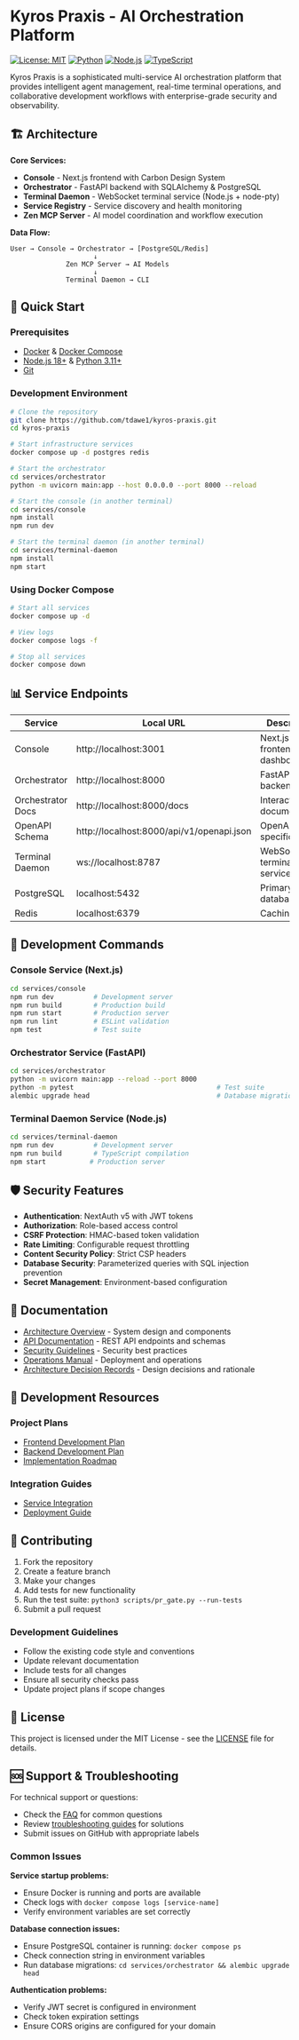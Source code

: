 # Kyros Praxis - AI Orchestration Platform

[![License: MIT](https://img.shields.io/badge/License-MIT-yellow.svg)](https://opensource.org/licenses/MIT)
[![Python](https://img.shields.io/badge/Python-3.11+-blue.svg)](https://python.org)
[![Node.js](https://img.shields.io/badge/Node.js-18+-green.svg)](https://nodejs.org)
[![TypeScript](https://img.shields.io/badge/TypeScript-5+-blue.svg)](https://www.typescriptlang.org/)

Kyros Praxis is a sophisticated multi-service AI orchestration platform that provides intelligent agent management, real-time terminal operations, and collaborative development workflows with enterprise-grade security and observability.

## 🏗️ Architecture

**Core Services:**
- **Console** - Next.js frontend with Carbon Design System
- **Orchestrator** - FastAPI backend with SQLAlchemy & PostgreSQL
- **Terminal Daemon** - WebSocket terminal service (Node.js + node-pty)
- **Service Registry** - Service discovery and health monitoring
- **Zen MCP Server** - AI model coordination and workflow execution

**Data Flow:**
```
User → Console → Orchestrator → [PostgreSQL/Redis]
                     ↓
              Zen MCP Server → AI Models
                     ↓
              Terminal Daemon → CLI
```

## 🚀 Quick Start

### Prerequisites
- [Docker](https://docker.com) & [Docker Compose](https://docs.docker.com/compose/)
- [Node.js 18+](https://nodejs.org) & [Python 3.11+](https://python.org)
- [Git](https://git-scm.com)

### Development Environment

```bash
# Clone the repository
git clone https://github.com/tdawe1/kyros-praxis.git
cd kyros-praxis

# Start infrastructure services
docker compose up -d postgres redis

# Start the orchestrator
cd services/orchestrator
python -m uvicorn main:app --host 0.0.0.0 --port 8000 --reload

# Start the console (in another terminal)
cd services/console
npm install
npm run dev

# Start the terminal daemon (in another terminal)
cd services/terminal-daemon
npm install
npm start
```

### Using Docker Compose

```bash
# Start all services
docker compose up -d

# View logs
docker compose logs -f

# Stop all services
docker compose down
```

## 📊 Service Endpoints

| Service | Local URL | Description |
|---------|-----------|-------------|
| Console | http://localhost:3001 | Next.js frontend dashboard |
| Orchestrator | http://localhost:8000 | FastAPI backend API |
| Orchestrator Docs | http://localhost:8000/docs | Interactive API documentation |
| OpenAPI Schema | http://localhost:8000/api/v1/openapi.json | OpenAPI specification |
| Terminal Daemon | ws://localhost:8787 | WebSocket terminal service |
| PostgreSQL | localhost:5432 | Primary database |
| Redis | localhost:6379 | Caching layer |

## 🔧 Development Commands

### Console Service (Next.js)
```bash
cd services/console
npm run dev          # Development server
npm run build        # Production build
npm run start        # Production server
npm run lint         # ESLint validation
npm test             # Test suite
```

### Orchestrator Service (FastAPI)
```bash
cd services/orchestrator
python -m uvicorn main:app --reload --port 8000
python -m pytest                                    # Test suite
alembic upgrade head                                # Database migrations
```

### Terminal Daemon Service (Node.js)
```bash
cd services/terminal-daemon
npm run dev          # Development server
npm run build        # TypeScript compilation
npm start           # Production server
```

## 🛡️ Security Features

- **Authentication**: NextAuth v5 with JWT tokens
- **Authorization**: Role-based access control
- **CSRF Protection**: HMAC-based token validation
- **Rate Limiting**: Configurable request throttling
- **Content Security Policy**: Strict CSP headers
- **Database Security**: Parameterized queries with SQL injection prevention
- **Secret Management**: Environment-based configuration

## 📖 Documentation

- [Architecture Overview](kyros-praxis/docs/architecture/overview.md) - System design and components
- [API Documentation](kyros-praxis/docs/api/README.md) - REST API endpoints and schemas
- [Security Guidelines](kyros-praxis/docs/security/README.md) - Security best practices
- [Operations Manual](kyros-praxis/docs/ops/runbooks/README.md) - Deployment and operations
- [Architecture Decision Records](kyros-praxis/docs/adr/) - Design decisions and rationale

## 🔗 Development Resources

### Project Plans
- [Frontend Development Plan](kyros-praxis/frontend-current-plan.md)
- [Backend Development Plan](kyros-praxis/backend-current-plan.md)
- [Implementation Roadmap](kyros-praxis/docs/implementation-roadmap.md)

### Integration Guides
- [Service Integration](kyros-praxis/docs/integration/)
- [Deployment Guide](kyros-praxis/docs/deployment/)

## 🤝 Contributing

1. Fork the repository
2. Create a feature branch
3. Make your changes
4. Add tests for new functionality
5. Run the test suite: `python3 scripts/pr_gate.py --run-tests`
6. Submit a pull request

### Development Guidelines
- Follow the existing code style and conventions
- Update relevant documentation
- Include tests for all changes
- Ensure all security checks pass
- Update project plans if scope changes

## 📄 License

This project is licensed under the MIT License - see the [LICENSE](LICENSE) file for details.

## 🆘 Support & Troubleshooting

For technical support or questions:
- Check the [FAQ](kyros-praxis/docs/faq/) for common questions
- Review [troubleshooting guides](kyros-praxis/docs/troubleshooting/) for solutions
- Submit issues on GitHub with appropriate labels

### Common Issues

**Service startup problems:**
- Ensure Docker is running and ports are available
- Check logs with `docker compose logs [service-name]`
- Verify environment variables are set correctly

**Database connection issues:**
- Ensure PostgreSQL container is running: `docker compose ps`
- Check connection string in environment variables
- Run database migrations: `cd services/orchestrator && alembic upgrade head`

**Authentication problems:**
- Verify JWT secret is configured in environment
- Check token expiration settings
- Ensure CORS origins are configured for your domain